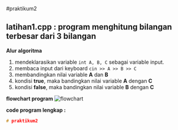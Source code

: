 #praktikum2

## latihan1.cpp : program menghitung bilangan terbesar dari 3 bilangan

**Alur algoritma**
1. mendeklarasikan variable `int A, B, C` sebagai variable input.
2. membaca input dari keyboard `cin >> A >> B >> C`
3. membandingkan nilai variable **A** dan **B**
4. kondisi **true**, maka bandingkan nilai variable **A** dengan **C**
5. kondisi **false**, maka bandingkan nilai variable **B** dengan **C**

**flowchart program** 
![flowchart]()

**code program lengkap :**
```c++
# praktikum2
